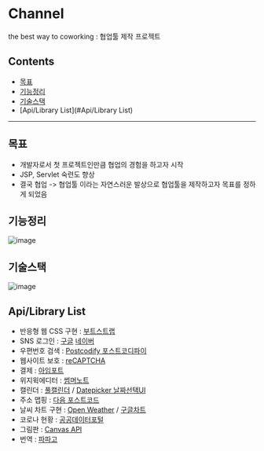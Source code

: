 # Channel
the best way to coworking : 협업툴 제작 프로젝트

## Contents

- [목표](#목표)
- [기능정리](#기능정리)
- [기술스택](#기술스택)
- [Api/Library List](#Api/Library List)

<hr/>

## 목표
- 개발자로서 첫 프로젝트인만큼 협업의 경험을 하고자 시작
- JSP, Servlet 숙련도 향상
- 결국 협업 -> 협업툴 이라는 자연스러운 발상으로 협업툴을 제작하고자 목표를 정하게 되었음

## 기능정리
![image](https://user-images.githubusercontent.com/73293024/121782343-fdbd7a00-cbe3-11eb-898a-09878192fca3.png)

## 기술스택
![image](https://user-images.githubusercontent.com/73293024/121782417-4f660480-cbe4-11eb-939a-8ae55f8e9809.png)

## Api/Library List
- 반응형 웹 CSS 구현 : [부트스트랩](http://bootstrapk.com)
- SNS 로그인 : [구글](https://console.cloud.google.com/) [네이버](https://developers.naver.com/main/)
- 우편번호 검색 : [Postcodify 포스트코디파이](https://www.poesis.org/postcodify/)
- 웹사이트 보호 : [reCAPTCHA](https://www.google.com/recaptcha/about/)
- 결제 : [아임포트](https://www.iamport.kr/getstarted)
- 위지윅에디터 : [썸머노트](https://summernote.org/)
- 캘린더 : [풀캘린더](https://fullcalendar.io/) / [Datepicker 날짜선택UI](https://bootstrap-datepicker.readthedocs.io/en/latest/)
- 주소 맵핑 : [다음 포스트코드](https://postcode.map.daum.net/guide)
- 날씨 차트 구현 : [Open Weather](https://openweathermap.org/api/one-call-api) / [구글차트](https://developers.google.com/chart?hl=ko)
- 코로나 현황 : [공공데이터포털](https://data.go.kr/)
- 그림판 : [Canvas API](https://developer.mozilla.org/ko/docs/Web/API/Canvas_API)
- 번역 : [파파고](https://developers.naver.com/docs/papago/)

